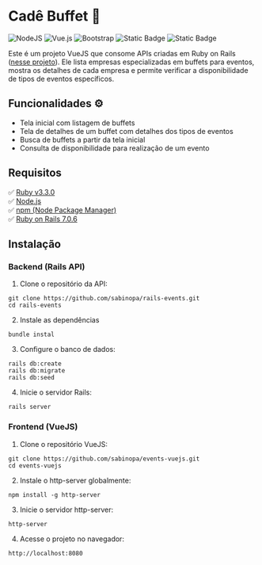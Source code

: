 # Cadê Buffet 🎂

![NodeJS](https://img.shields.io/badge/node.js-6DA55F?style=for-the-badge&logo=node.js&logoColor=white)
![Vue.js](https://img.shields.io/badge/vuejs-%2335495e.svg?style=for-the-badge&logo=vuedotjs&logoColor=%234FC08D)
![Bootstrap](https://img.shields.io/badge/bootstrap-%238511FA.svg?style=for-the-badge&logo=bootstrap&logoColor=white)
![Static Badge](https://img.shields.io/badge/Ruby_3.3.0-CC342D?style=for-the-badge&logo=ruby&logoColor=white)
![Static Badge](https://img.shields.io/badge/Ruby_on_Rails_7.1.3-CC0000?style=for-the-badge&logo=ruby-on-rails&logoColor=white)


Este é um projeto VueJS que consome APIs criadas em Ruby on Rails ([nesse projeto](https://github.com/sabinopa/rails-events)). Ele lista empresas especializadas em buffets para eventos, mostra os detalhes de cada empresa e permite verificar a disponibilidade de tipos de eventos específicos.

## Funcionalidades ⚙️

- Tela inicial com listagem de buffets
- Tela de detalhes de um buffet com detalhes dos tipos de eventos
- Busca de buffets a partir da tela inicial
- Consulta de disponibilidade para realização de um evento

## Requisitos

✅ [Ruby v3.3.0](https://www.ruby-lang.org/pt/)</br>
✅ [Node.js](https://nodejs.org/)</br>
✅ [npm (Node Package Manager)](https://www.npmjs.com/)</br>
✅ [Ruby on Rails 7.0.6](https://rubyonrails.org/)

## Instalação

### Backend (Rails API)

1. Clone o repositório da API:
 ```
git clone https://github.com/sabinopa/rails-events.git
cd rails-events
```

2. Instale as dependências
```
bundle instal
```

3. Configure o banco de dados:
```
rails db:create
rails db:migrate
rails db:seed
```

4. Inicie o servidor Rails:
```
rails server
```

### Frontend (VueJS)

1. Clone o repositório VueJS:
```
git clone https://github.com/sabinopa/events-vuejs.git
cd events-vuejs
```

2. Instale o http-server globalmente:
```
npm install -g http-server
```

3. Inicie o servidor http-server:
```
http-server
```

4. Acesse o projeto no navegador:
```
http://localhost:8080
```
